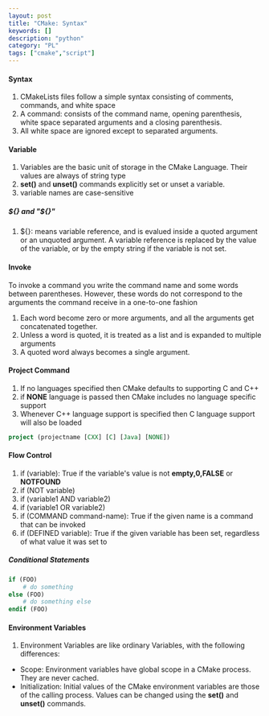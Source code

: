 ```yaml
---
layout: post
title: "CMake: Syntax"
keywords: []
description: "python"
category: "PL"
tags: ["cmake","script"]
---
```



#### Syntax
1. CMakeLists files follow a simple syntax consisting of comments, commands, and
   white space
2. A command: consists of the command name, opening parenthesis, white space
   separated arguments and a closing parenthesis.
3. All white space are ignored except to separated arguments.


#### Variable
1. Variables are the basic unit of storage in the CMake Language. Their values
   are always of string type
2. **set()** and **unset()** commands explicitly set or unset a variable.
3. variable names are case-sensitive 

##### ${} and "${}"
1. ${}: means variable reference, and is evalued inside a quoted argument or an unquoted argument.
A variable reference is replaced by the value of the variable, or by the empty string if the
variable is not set.


#### Invoke
To invoke a command you write the command name and some words between parentheses. However, these
words do not correspond to the arguments the command receive in a one-to-one fashion
1. Each word become zero or more arguments, and all the arguments get concatenated together.
2. Unless a word is quoted, it is treated as a list and is expanded to multiple arguments
3. A quoted word always becomes a single argument.

#### Project Command
1. If no languages specified then CMake defaults to supporting C and C++
2. if **NONE** language is passed then CMake includes no language specific
   support
3. Whenever C++ language support is specified then C language support will also
   be loaded

```cmake
project (projectname [CXX] [C] [Java] [NONE])
```

#### Flow Control

1. if (variable): True if the variable's value is not **empty,0,FALSE** or
   **NOTFOUND**
2. if (NOT variable)
3. if (variable1 AND variable2)
4. if (variable1 OR variable2)
5. if (COMMAND command-name): True if the given name is a command that can be
   invoked
6. if (DEFINED variable): True if the given variable has been set, regardless of
   what value it was set to

##### Conditional Statements

```cmake
if (FOO)
	# do something
else (FOO)
    # do something else
endif (FOO)
```


#### Environment Variables
1. Environment Variables are like ordinary Variables, with the following
   differences:
- Scope: Environment variables have global scope in a CMake process. They are
never cached.
- Initialization: Initial values of the CMake environment variables are those of
  the calling process. Values can be changed using the **set()** and
  **unset()** commands. 


